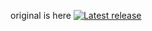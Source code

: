 original is here
[![Latest release](https://badgen.net/github/release/Kav-K/GPTDiscord)](https://github.com/Kav-K/GPTDiscord/releases)
